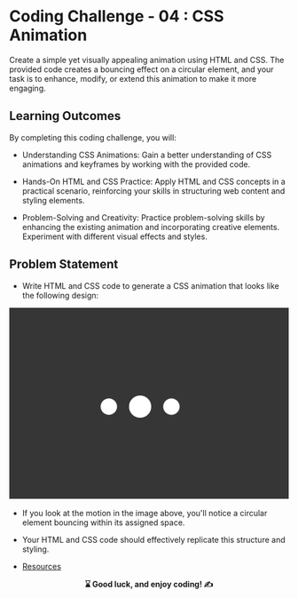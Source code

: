 # Coding Challenge - 04 : CSS Animation

Create a simple yet visually appealing animation using HTML and CSS. The provided code creates a bouncing effect on a circular element, and your task is to enhance, modify, or extend this animation to make it more engaging.

## Learning Outcomes

By completing this coding challenge, you will:

- Understanding CSS Animations: Gain a better understanding of CSS animations and keyframes by working with the provided code.

- Hands-On HTML and CSS Practice: Apply HTML and CSS concepts in a practical scenario, reinforcing your skills in structuring web content and styling elements.

- Problem-Solving and Creativity: Practice problem-solving skills by enhancing the existing animation and incorporating creative elements. Experiment with different visual effects and styles.

   
## Problem Statement

- Write HTML and CSS code to generate a CSS animation that looks like the following design:

![CSS Animation](./animation.gif)

- If you look at the motion in the image above, you'll notice a circular element bouncing within its assigned space.

- Your HTML and CSS code should effectively replicate this structure and styling.

- <a href="https://developer.mozilla.org/en-US/docs/Web/CSS/animation" target="_blank">Resources</a>

<p align="center"><strong> ⌛ Good luck, and enjoy coding!  ✍</strong> </p>
